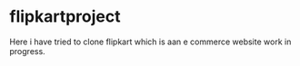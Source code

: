 # flipkartproject
Here i have tried to clone flipkart which is aan e commerce website
work in progress.
